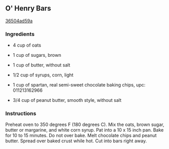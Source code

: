 ## O' Henry Bars

[36504ad59a](http://allrecipes.com/recipe/o-henry-bars/)

### Ingredients

 - 4 cup of oats

 - 1 cup of sugars, brown

 - 1 cup of butter, without salt

 - 1/2 cup of syrups, corn, light

 - 1 cup of spartan, real semi-sweet chocolate baking chips, upc: 011213162966

 - 3/4 cup of peanut butter, smooth style, without salt

### Instructions

Preheat oven to 350 degrees F (180 degrees C). Mix the oats, brown sugar, butter or margarine, and white corn syrup. Pat into a 10 x 15 inch pan. Bake for 10 to 15 minutes. Do not over bake. Melt chocolate chips and peanut butter. Spread over baked crust while hot. Cut into bars right away.